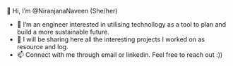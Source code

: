 👋 Hi, I’m @NiranjanaNaveen (She/her)
- 👀 I’m an engineer interested in utilising technollogy as a tool to plan and build a more sustainable future.
- 🌱 I will be sharing here all the interesting projects I worked on as resource and log.
- 📫 Connect with me through email or linkedin. Feel free to reach out :))



<!---
NiranjanaNaveen/NiranjanaNaveen is a ✨ special ✨ repository because its `README.md` (this file) appears on your GitHub profile.
You can click the Preview link to take a look at your changes.
--->
